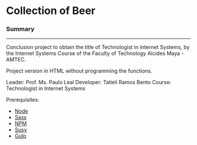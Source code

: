 # Collection of Beer

### Summary
-------
Conclusion project to obtain the title of Technologist in Internet Systems, by the Internet Systems Course of the Faculty of Technology Alcides Maya -AMTEC.

Project version in HTML without programming the functions.

Leader: Prof. Ms. Paulo Leal
Developer: Tatieli Ramos Bento
Course: Technologist in Internet Systems

Prerequisites:

* [Node](https://nodejs.org/en/)
* [Sass](https://sass-lang.com/)
* [NPM](https://www.npmjs.com/)
* [Susy](https://www.oddbird.net/susy/)
* [Gulp](https://gulpjs.com/)


